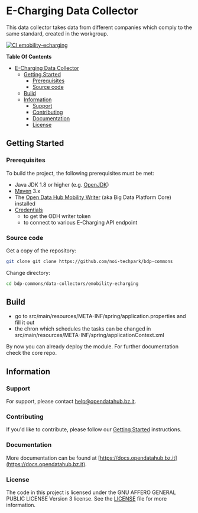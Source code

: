 <!--
SPDX-FileCopyrightText: NOI Techpark <digital@noi.bz.it>

SPDX-License-Identifier: CC0-1.0
-->

# E-Charging Data Collector

This data collector takes data from different companies which comply to the same
standard, created in the workgroup.

[![CI emobility-echarging](https://github.com/noi-techpark/bdp-commons/actions/workflows/ci-emobility-echarging.yml/badge.svg)](https://github.com/noi-techpark/bdp-commons/actions/workflows/ci-emobility-echarging.yml)

**Table Of Contents**
- [E-Charging Data Collector](#e-charging-data-collector)
	- [Getting Started](#getting-started)
		- [Prerequisites](#prerequisites)
		- [Source code](#source-code)
	- [Build](#build)
	- [Information](#information)
		- [Support](#support)
		- [Contributing](#contributing)
		- [Documentation](#documentation)
		- [License](#license)

## Getting Started

### Prerequisites

To build the project, the following prerequisites must be met:

- Java JDK 1.8 or higher (e.g. [OpenJDK](https://openjdk.java.net/))
- [Maven](https://maven.apache.org/) 3.x
- The [Open Data Hub Mobility Writer](https://github.com/noi-techpark/bdp-core)
  (aka Big Data Platform Core) installed
- [Credentials](https://github.com/noi-techpark/odh-docs/wiki/Contributor-Guidelines:-Credentials)
  - to get the ODH writer token
  - to connect to various E-Charging API endpoint

### Source code

Get a copy of the repository:

```bash
git clone git clone https://github.com/noi-techpark/bdp-commons
```

Change directory:

```bash
cd bdp-commons/data-collectors/emobility-echarging
```


## Build

- go to src/main/resources/META-INF/spring/application.properties and fill it out
- the chron which schedules the tasks can be changed in src/main/resources/META-INF/spring/applicationContext.xml

By now you can already deploy the module.
For further documentation check the core repo.

## Information

### Support

For support, please contact [help@opendatahub.bz.it](mailto:help@opendatahub.bz.it).

### Contributing

If you'd like to contribute, please follow our [Getting
Started](https://github.com/noi-techpark/odh-docs/wiki/Contributor-Guidelines:-Getting-started)
instructions.

### Documentation

More documentation can be found at
[https://docs.opendatahub.bz.it](https://docs.opendatahub.bz.it).

### License

The code in this project is licensed under the GNU AFFERO GENERAL PUBLIC LICENSE
Version 3 license. See the [LICENSE](../../LICENSE) file for more information.
